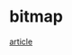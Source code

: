 # bitmap

[article](https://mp.weixin.qq.com/s?__biz=Mzg2NzA4MTkxNQ==&mid=2247485234&idx=1&sn=b9c3feafb14dbf787ccb520642425001&scene=21#wechat_redirect)
